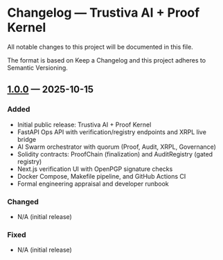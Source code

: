 # Changelog — Trustiva AI + Proof Kernel

All notable changes to this project will be documented in this file.

The format is based on Keep a Changelog and this project adheres to Semantic Versioning.

## [1.0.0] — 2025-10-15

### Added
- Initial public release: Trustiva AI + Proof Kernel
- FastAPI Ops API with verification/registry endpoints and XRPL live bridge
- AI Swarm orchestrator with quorum (Proof, Audit, XRPL, Governance)
- Solidity contracts: ProofChain (finalization) and AuditRegistry (gated registry)
- Next.js verification UI with OpenPGP signature checks
- Docker Compose, Makefile pipeline, and GitHub Actions CI
- Formal engineering appraisal and developer runbook

### Changed
- N/A (initial release)

### Fixed
- N/A (initial release)

[1.0.0]: https://github.com/Trustiva7777/Trustiva-Ai-/releases/tag/v1.0.0

